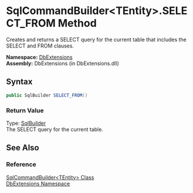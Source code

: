 SqlCommandBuilder&lt;TEntity>.SELECT_FROM Method
================================================
Creates and returns a SELECT query for the current table that includes the SELECT and FROM clauses.

**Namespace:** [DbExtensions][1]  
**Assembly:** DbExtensions (in DbExtensions.dll)

Syntax
------

```csharp
public SqlBuilder SELECT_FROM()
```

### Return Value
Type: [SqlBuilder][2]  
The SELECT query for the current table.

See Also
--------

### Reference
[SqlCommandBuilder&lt;TEntity> Class][3]  
[DbExtensions Namespace][1]  

[1]: ../README.md
[2]: ../SqlBuilder/README.md
[3]: README.md